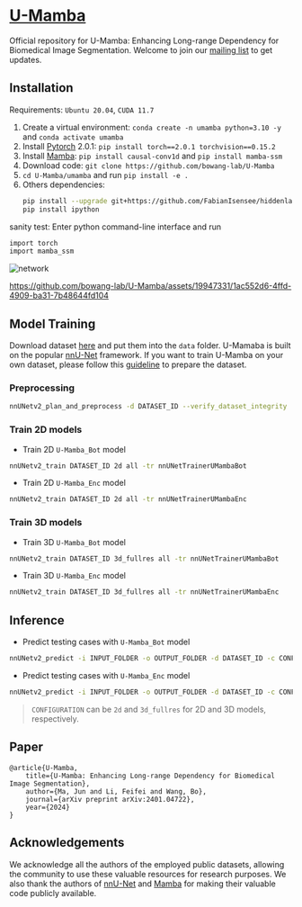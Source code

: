 # [U-Mamba](https://wanglab.ai/u-mamba.html)

Official repository for U-Mamba: Enhancing Long-range Dependency for Biomedical Image Segmentation.
Welcome to join our [mailing list](https://forms.gle/bLxGb5SEpdLCUChQ7) to get updates.

## Installation 

Requirements: `Ubuntu 20.04`, `CUDA 11.7`

1. Create a virtual environment: `conda create -n umamba python=3.10 -y` and `conda activate umamba `
2. Install [Pytorch](https://pytorch.org/get-started/previous-versions/#linux-and-windows-4) 2.0.1: `pip install torch==2.0.1 torchvision==0.15.2`
3. Install [Mamba](https://github.com/state-spaces/mamba): `pip install causal-conv1d` and `pip install mamba-ssm`
4. Download code: `git clone https://github.com/bowang-lab/U-Mamba`
5. `cd U-Mamba/umamba` and run `pip install -e .`
6. Others dependencies:
    ```bash
    pip install --upgrade git+https://github.com/FabianIsensee/hiddenlayer.git@more_plotted_details #egg=hiddenlayer
    pip install ipython
    ```



sanity test: Enter python command-line interface and run

```bash
import torch
import mamba_ssm
```

![network](https://github.com/bowang-lab/U-Mamba/blob/main/assets/U-Mamba-network.png)



https://github.com/bowang-lab/U-Mamba/assets/19947331/1ac552d6-4ffd-4909-ba31-7b48644fd104




## Model Training
Download dataset [here](https://drive.google.com/drive/folders/1DmyIye4Gc9wwaA7MVKFVi-bWD2qQb-qN?usp=sharing) and put them into the `data` folder. U-Mamaba is built on the popular [nnU-Net](https://github.com/MIC-DKFZ/nnUNet) framework. If you want to train U-Mamba on your own dataset, please follow this [guideline](https://github.com/MIC-DKFZ/nnUNet/blob/master/documentation/dataset_format.md) to prepare the dataset. 

### Preprocessing

```bash
nnUNetv2_plan_and_preprocess -d DATASET_ID --verify_dataset_integrity
```

### Train 2D models

- Train 2D `U-Mamba_Bot` model

```bash
nnUNetv2_train DATASET_ID 2d all -tr nnUNetTrainerUMambaBot
```

- Train 2D `U-Mamba_Enc` model

```bash
nnUNetv2_train DATASET_ID 2d all -tr nnUNetTrainerUMambaEnc
```

### Train 3D models

- Train 3D `U-Mamba_Bot` model

```bash
nnUNetv2_train DATASET_ID 3d_fullres all -tr nnUNetTrainerUMambaBot
```

- Train 3D `U-Mamba_Enc` model

```bash
nnUNetv2_train DATASET_ID 3d_fullres all -tr nnUNetTrainerUMambaEnc
```


## Inference

- Predict testing cases with `U-Mamba_Bot` model

```bash
nnUNetv2_predict -i INPUT_FOLDER -o OUTPUT_FOLDER -d DATASET_ID -c CONFIGURATION -tr nnUNetTrainerUMambaBot --disable_tta
```

- Predict testing cases with `U-Mamba_Enc` model

```bash
nnUNetv2_predict -i INPUT_FOLDER -o OUTPUT_FOLDER -d DATASET_ID -c CONFIGURATION -tr nnUNetTrainerUMambaEnc --disable_tta
```

> `CONFIGURATION` can be `2d` and `3d_fullres` for 2D and 3D models, respectively.


## Paper

```
@article{U-Mamba,
    title={U-Mamba: Enhancing Long-range Dependency for Biomedical Image Segmentation},
    author={Ma, Jun and Li, Feifei and Wang, Bo},
    journal={arXiv preprint arXiv:2401.04722},
    year={2024}
}
```


## Acknowledgements

We acknowledge all the authors of the employed public datasets, allowing the community to use these valuable resources for research purposes. We also thank the authors of [nnU-Net](https://github.com/MIC-DKFZ/nnUNet) and [Mamba](https://github.com/state-spaces/mamba) for making their valuable code publicly available.

